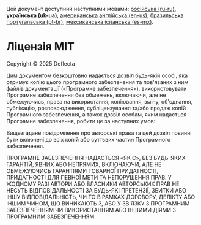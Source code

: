 Цей документ доступний наступними мовами: [російська (ru-ru)](/docs/LICENSE_ru-ru.md), **українська (uk-ua)**, [американська англійська (en-us)](/LICENSE.md), [бразильська португальська (pt-br)](/docs/LICENSE_pt-br.md), [мексиканська іспанська (es-mx)](/docs/LICENSE_es-mx.md).

# Ліцензія MIT

Copyright © 2025 Deflecta

Цим документом безкоштовно надається дозвіл будь-якій особі, яка отримує копію
цього програмного забезпечення та пов'язаних з ним файлів документації («Програмне забезпечення»),
використовувати Програмне забезпечення без обмежень, включаючи, але не обмежуючись,
права на використання, копіювання, зміну, об'єднання, публікацію, розповсюдження,
субліцензування та/або продаж копій Програмного забезпечення, а також
дозвіл особам, яким надається Програмне забезпечення, робити це
за наступних умов:

Вищезгадане повідомлення про авторські права та цей дозвіл повинні бути включені до всіх
копій або суттєвих частин Програмного забезпечення.

ПРОГРАМНЕ ЗАБЕЗПЕЧЕННЯ НАДАЄТЬСЯ «ЯК Є», БЕЗ БУДЬ-ЯКИХ ГАРАНТІЙ, ЯВНИХ АБО
НЕПРЯМИХ, ВКЛЮЧАЮЧИ, АЛЕ НЕ ОБМЕЖУЮЧИСЬ ГАРАНТІЯМИ ТОВАРНОЇ ПРИДАТНОСТІ,
ПРИДАТНОСТІ ДЛЯ ПЕВНОЇ МЕТИ ТА НЕПОРУШЕННЯ ПРАВ. У ЖОДНОМУ РАЗІ
АВТОРИ АБО ВЛАСНИКИ АВТОРСЬКИХ ПРАВ НЕ НЕСУТЬ ВІДПОВІДАЛЬНОСТІ ЗА БУДЬ-ЯКІ ПРЕТЕНЗІЇ, ЗБИТКИ АБО ІНШУ
ВІДПОВІДАЛЬНІСТЬ, ЧИ ТО В РАМКАХ ДОГОВОРУ, ДЕЛІКТУ АБО ІНШИМ ЧИНОМ, ЩО ВИНИКАЮТЬ З,
АБО У ЗВ'ЯЗКУ З ПРОГРАМНИМ ЗАБЕЗПЕЧЕННЯМ ЧИ ВИКОРИСТАННЯМ АБО ІНШИМИ ДІЯМИ З ПРОГРАМНИМ ЗАБЕЗПЕЧЕННЯМ.
